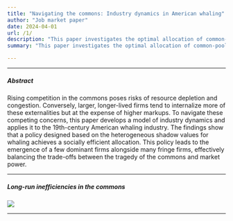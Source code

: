 ```yaml
---
title: "Navigating the commons: Industry dynamics in American whaling"
author: "Job market paper"
date: 2024-04-01
url: /1/
description: "This paper investigates the optimal allocation of common-pool resources over the long run. It develops a model of industry dynamics in the commons and applies it to the largest common-pool industry in history—American whaling."
summary: "This paper investigates the optimal allocation of common-pool resources over the long run. It develops a model of industry dynamics in the commons and applies it to the largest common-pool industry in history—American whaling."

---
```


---

##### Abstract

Rising competition in the commons poses risks of resource depletion and congestion. Conversely, larger, longer-lived firms tend to internalize more of these externalities but at the expense of higher markups. To navigate these competing concerns, this paper develops a model of industry dynamics and applies it to the 19th-century American whaling industry. The findings show that a policy designed based on the heterogeneous shadow values for whaling achieves a socially efficient allocation. This policy leads to the emergence of a few dominant firms alongside many fringe firms, effectively balancing the trade-offs between the tragedy of the commons and market power. 

---

##### Long-run inefficiencies in the commons

![](/navigating-the-common-fig1.png)

---
